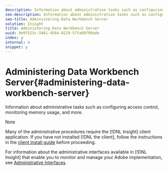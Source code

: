 ```yaml
---
description: Information about administrative tasks such as configuring access control, monitoring memory usage, and more.
seo-description: Information about administrative tasks such as configuring access control, monitoring memory usage, and more.
seo-title: Administering Data Workbench Server
solution: Insight
title: Administering Data Workbench Server
uuid: 9e9f523c-5461-4584-8229-57fa68f99ade
index: y
internal: n
snippet: y
---
```


# Administering Data Workbench Server{#administering-data-workbench-server}

Information about administrative tasks such as configuring access control, monitoring memory usage, and more.

>[!NOTE]
>
>Many of the administrative procedures require the [!DNL Insight] client application. If you have not installed [!DNL the client], follow the instructions in the [client install guide](http://marketing.adobe.com/resources/help/en_US/insight/install/index.html) before proceeding.

For information about the administrative interfaces available in [!DNL Insight] that enable you to monitor and manage your Adobe implementation, see [Administrative Interfaces](http://marketing.adobe.com/resources/help/en_US/insight/client/index.html#Administrative_Interfaces). 
